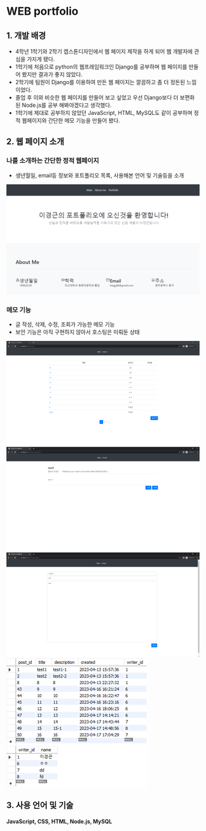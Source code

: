 # WEB portfolio


## 1. 개발 배경
- 4학년 1학기와 2학기 캡스톤디자인에서 웹 페이지 제작을 하게 되어 웹 개발자에 관심을 가지게 됐다.
- 1학기에 처음으로 python의 웹프레임워크인 Django를 공부하며 웹 페이지를 만들어 봤지만 결과가 좋지 않았다.
- 2학기에 팀원이 Django를 이용하여 만든 웹 페이지는 깔끔하고 좀 더 정돈된 느낌이었다.
- 졸업 후 이와 비슷한 웹 페이지를 만들어 보고 싶었고 우선 Django보다 더 보편화된 Node.js를 공부 해봐야겠다고 생각했다.
- 1학기에 제대로 공부하지 않았던 JavaScript, HTML, MySQL도 같이 공부하며 정적 웹페이지와 간단한 메모 기능을 만들어 봤다.


## 2. 웹 페이지 소개
### 나를 소개하는 간단한 정적 웹페이지
- 생년월일, email등 정보와 포트폴리오 목록, 사용해본 언어 및 기술등을 소개

![Alt text](https://github.com/ansrnskfk/portfolio/blob/master/portfolio/img/%ED%8F%AC%ED%8A%B8%ED%8F%B4%EB%A6%AC%EC%98%A4%20%EC%9B%B9%20%ED%8E%98%EC%9D%B4%EC%A7%80.png)

### 메모 기능
- 글 작성, 삭제, 수정, 조회가 가능한 메모 기능
- 보안 기능은 아직 구현하지 않아서 호스팅은 미뤄둔 상태

![Alt text](https://github.com/ansrnskfk/portfolio/blob/master/portfolio/img/%EB%A9%94%EB%AA%A81.png)
![Alt text](https://github.com/ansrnskfk/portfolio/blob/master/portfolio/img/%EB%A9%94%EB%AA%A82.png)
![Alt text](https://github.com/ansrnskfk/portfolio/blob/master/portfolio/img/%EB%A9%94%EB%AA%A83.png)
![Alt text](https://github.com/ansrnskfk/portfolio/blob/master/portfolio/img/DB.png)


## 3. 사용 언어 및 기술

#### JavaScript, CSS, HTML, Node.js, MySQL
